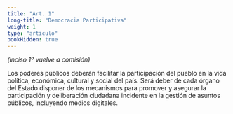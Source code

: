 ```yaml
---
title: "Art. 1"
long-title: "Democracia Participativa"
weight: 1
type: "articulo"
bookHidden: true
---
```

*(inciso 1º vuelve a comisión)*

Los poderes públicos deberán facilitar la participación del pueblo en la vida política, económica, cultural y social del país. Será deber de cada órgano del Estado disponer de los mecanismos para promover y asegurar la participación y deliberación ciudadana incidente en la gestión de asuntos públicos, incluyendo medios digitales.
